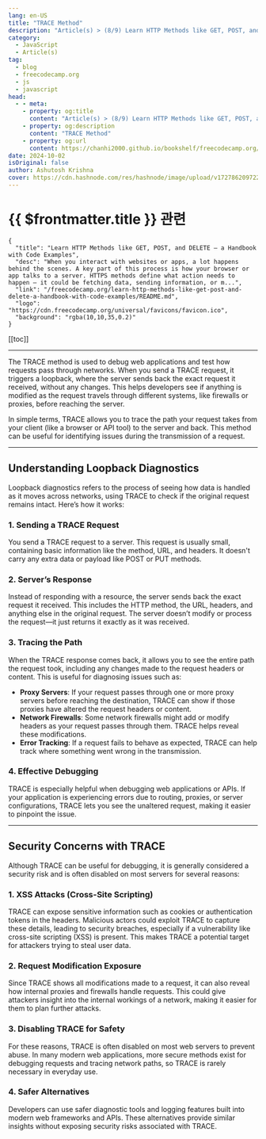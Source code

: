 ```yaml
---
lang: en-US
title: "TRACE Method"
description: "Article(s) > (8/9) Learn HTTP Methods like GET, POST, and DELETE – a Handbook with Code Examples"
category:
  - JavaScript
  - Article(s)
tag:
  - blog
  - freecodecamp.org
  - js
  - javascript
head:
  - - meta:
    - property: og:title
      content: "Article(s) > (8/9) Learn HTTP Methods like GET, POST, and DELETE – a Handbook with Code Examples"
    - property: og:description
      content: "TRACE Method"
    - property: og:url
      content: https://chanhi2000.github.io/bookshelf/freecodecamp.org/learn-http-methods-like-get-post-and-delete-a-handbook-with-code-examples/trace-method.html
date: 2024-10-02
isOriginal: false
author: Ashutosh Krishna
cover: https://cdn.hashnode.com/res/hashnode/image/upload/v1727862097228/24433377-ebb8-49b5-b0ee-5736f629399d.png
---
```


# {{ $frontmatter.title }} 관련

```component VPCard
{
  "title": "Learn HTTP Methods like GET, POST, and DELETE – a Handbook with Code Examples",
  "desc": "When you interact with websites or apps, a lot happens behind the scenes. A key part of this process is how your browser or app talks to a server. HTTPS methods define what action needs to happen – it could be fetching data, sending information, or m...",
  "link": "/freecodecamp.org/learn-http-methods-like-get-post-and-delete-a-handbook-with-code-examples/README.md",
  "logo": "https://cdn.freecodecamp.org/universal/favicons/favicon.ico",
  "background": "rgba(10,10,35,0.2)"
}
```

[[toc]]

---

<SiteInfo
  name="Learn HTTP Methods like GET, POST, and DELETE – a Handbook with Code Examples"
  desc="When you interact with websites or apps, a lot happens behind the scenes. A key part of this process is how your browser or app talks to a server. HTTPS methods define what action needs to happen – it could be fetching data, sending information, or m..."
  url="https://freecodecamp.org/news/learn-http-methods-like-get-post-and-delete-a-handbook-with-code-examples/"
  logo="https://cdn.freecodecamp.org/universal/favicons/favicon.ico"
  preview="https://cdn.hashnode.com/res/hashnode/image/upload/v1727862097228/24433377-ebb8-49b5-b0ee-5736f629399d.png"/>

The TRACE method is used to debug web applications and test how requests pass through networks. When you send a TRACE request, it triggers a loopback, where the server sends back the exact request it received, without any changes. This helps developers see if anything is modified as the request travels through different systems, like firewalls or proxies, before reaching the server.

In simple terms, TRACE allows you to trace the path your request takes from your client (like a browser or API tool) to the server and back. This method can be useful for identifying issues during the transmission of a request.

---

## Understanding Loopback Diagnostics

Loopback diagnostics refers to the process of seeing how data is handled as it moves across networks, using TRACE to check if the original request remains intact. Here’s how it works:

### 1. Sending a TRACE Request

You send a TRACE request to a server. This request is usually small, containing basic information like the method, URL, and headers. It doesn't carry any extra data or payload like POST or PUT methods.

### 2. Server’s Response

Instead of responding with a resource, the server sends back the exact request it received. This includes the HTTP method, the URL, headers, and anything else in the original request. The server doesn’t modify or process the request—it just returns it exactly as it was received.

### 3. Tracing the Path

When the TRACE response comes back, it allows you to see the entire path the request took, including any changes made to the request headers or content. This is useful for diagnosing issues such as:

- **Proxy Servers**: If your request passes through one or more proxy servers before reaching the destination, TRACE can show if those proxies have altered the request headers or content.
- **Network Firewalls**: Some network firewalls might add or modify headers as your request passes through them. TRACE helps reveal these modifications.
- **Error Tracking**: If a request fails to behave as expected, TRACE can help track where something went wrong in the transmission.

### 4. Effective Debugging

TRACE is especially helpful when debugging web applications or APIs. If your application is experiencing errors due to routing, proxies, or server configurations, TRACE lets you see the unaltered request, making it easier to pinpoint the issue.

---

## Security Concerns with TRACE

Although TRACE can be useful for debugging, it is generally considered a security risk and is often disabled on most servers for several reasons:

### 1. XSS Attacks (Cross-Site Scripting)

TRACE can expose sensitive information such as cookies or authentication tokens in the headers. Malicious actors could exploit TRACE to capture these details, leading to security breaches, especially if a vulnerability like cross-site scripting (XSS) is present. This makes TRACE a potential target for attackers trying to steal user data.

### 2. Request Modification Exposure

Since TRACE shows all modifications made to a request, it can also reveal how internal proxies and firewalls handle requests. This could give attackers insight into the internal workings of a network, making it easier for them to plan further attacks.

### 3. Disabling TRACE for Safety

For these reasons, TRACE is often disabled on most web servers to prevent abuse. In many modern web applications, more secure methods exist for debugging requests and tracing network paths, so TRACE is rarely necessary in everyday use.

### 4. Safer Alternatives

Developers can use safer diagnostic tools and logging features built into modern web frameworks and APIs. These alternatives provide similar insights without exposing security risks associated with TRACE.